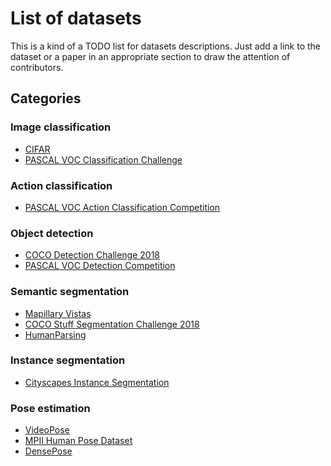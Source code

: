 # List of datasets

This is a kind of a TODO list for datasets descriptions.
Just add a link to the dataset or a paper in an appropriate section
to draw the attention of contributors.

## Categories

### Image classification

* [CIFAR](https://www.cs.toronto.edu/~kriz/cifar.html)
* [PASCAL VOC Classification Challenge](http://host.robots.ox.ac.uk/pascal/VOC/voc2012/)

### Action classification

* [PASCAL VOC Action Classification Competition](http://host.robots.ox.ac.uk/pascal/VOC/voc2012/)

### Object detection

* [COCO Detection Challenge 2018](http://cocodataset.org/#detection-2018)
* [PASCAL VOC Detection Competition](http://host.robots.ox.ac.uk/pascal/VOC/voc2012/)

### Semantic segmentation

* [Mapillary Vistas](https://www.mapillary.com/dataset/vistas)
* [COCO Stuff Segmentation Challenge 2018](http://cocodataset.org/#stuff-2018)
* [HumanParsing](https://github.com/lemondan/HumanParsing-Dataset)

### Instance segmentation

* [Cityscapes Instance Segmentation](https://www.cityscapes-dataset.com/benchmarks/#instance-level-scene-labeling-task)

### Pose estimation

* [VideoPose](http://bensapp.github.io/videopose-dataset.html)
* [MPII Human Pose Dataset](http://human-pose.mpi-inf.mpg.de/)
* [DensePose](https://github.com/facebookresearch/DensePose)
